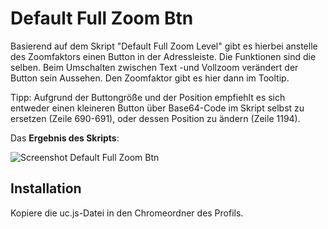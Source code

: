 # Default Full Zoom Btn
Basierend auf dem Skript "Default Full Zoom Level" gibt es hierbei anstelle des Zoomfaktors einen Button in der Adressleiste. Die 
Funktionen sind die selben. Beim Umschalten zwischen Text -und Vollzoom verändert der Button sein Aussehen. Den Zoomfaktor gibt es 
hier dann im Tooltip.

Tipp: Aufgrund der Buttongröße und der Position empfiehlt es sich entweder einen kleineren Button über Base64-Code im Skript selbst 
zu ersetzen (Zeile 690-691), oder dessen Position zu ändern (Zeile 1194).

Das **Ergebnis des Skripts**:

![Screenshot Default Full Zoom Btn](https://github.com/ardiman/userChrome.js/raw/master/defaultfullzoombtn/scr_defaultfullzoombtn.png)

## Installation
Kopiere die uc.js-Datei in den Chromeordner des Profils.